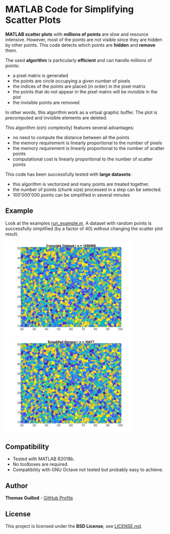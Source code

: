 # MATLAB Code for Simplifying Scatter Plots

**MATLAB scatter plots** with **millions of points** are slow and resource intensive.
However, most of the points are not visible since they are hidden by other points.
This code detects which points are **hidden** and **remove** them.

The used **algorithm** is particularly **efficient** and can handle millions of points:
* a pixel matrix is generated
* the points are circle occupying a given number of pixels
* the indices of the points are placed (in order) in the pixel matrix
* the points that do not appear in the pixel matrix will be invisible in the plot
* the invisible points are removed

In other words, this algorithm work as a virtual graphic buffer.
The plot is precomputed and invisible elements are deleted.

This algorithm (o(n) complexity) features several advantages:
* no need to compute the distance between all the points
* the memory requirement is linearly proportional to the number of pixels
* the memory requirement is linearly proportional to the number of scatter points
* computational cost is linearly proportional to the number of scatter points 

This code has been successfully tested with **large datasets**:
* this algorithm is vectorized and many points are treated together.
* the number of points (chunk size) processed in a step can be selected.
* 100'000'000 points can be simplified in several minutes

## Example

Look at the examples [run_example.m](run_example.m).
A dataset with random points is successfully simplified (by a factor of 40) without changing the scatter plot result.

<p float="middle">
    <img src="readme_img/complete_dataset.png" width="400">
    <img src="readme_img/simplified_dataset.png" width="400">
</p>

## Compatibility

* Tested with MATLAB R2018b.
* No toolboxes are required.
* Compatibility with GNU Octave not tested but probably easy to achieve.

## Author

**Thomas Guillod** - [GitHub Profile](https://github.com/otvam)

## License

This project is licensed under the **BSD License**, see [LICENSE.md](LICENSE.md).
